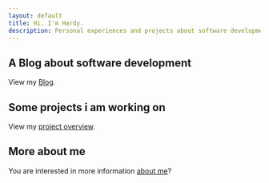 ```yaml
---
layout: default
title: Hi. I'm Hardy.
description: Personal experiences and projects about software development, programming and computer science.
---
```


## A Blog about software development

View my [Blog](https://scheel.dev/blog).

## Some projects i am working on

View my [project overview](https://scheel.dev/blog).

## More about me
You are interested in more information [about me](https://scheel.dev/aboutme)?